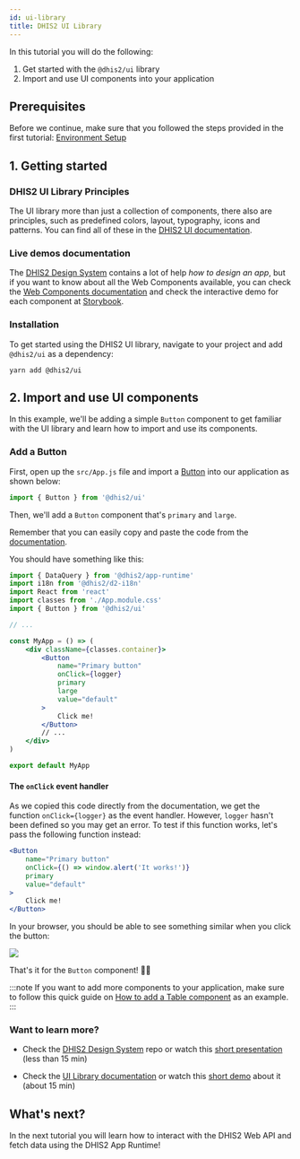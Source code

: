 ```yaml
---
id: ui-library
title: DHIS2 UI Library
---
```


In this tutorial you will do the following:

1. Get started with the `@dhis2/ui` library
2. Import and use UI components into your application

## Prerequisites

Before we continue, make sure that you followed the steps provided in the first tutorial: [Environment Setup](/docs/tutorials/setup-env)

## 1. Getting started

### DHIS2 UI Library Principles

The UI library more than just a collection of components, there also are principles, such as predefined colors, layout, typography, icons and patterns. You can find all of these in the [DHIS2 UI documentation](/design).

### Live demos documentation

The [DHIS2 Design System](/design) contains a lot of help *how to design an app*, but if you want to know about all the Web Components available, you can check the [Web Components documentation](/docs/ui/webcomponents) and check the interactive demo for each component at [Storybook](pathname:///demo/).

### Installation

To get started using the DHIS2 UI library, navigate to your project and add `@dhis2/ui` as a dependency:

```shell
yarn add @dhis2/ui
```

## 2. Import and use UI components

In this example, we'll be adding a simple `Button` component to get familiar with the UI library and learn how to import and use its components.

### Add a Button

First, open up the `src/App.js` file and import a [Button](pathname:///demo/?path=/docs/button--basic) into our application as shown below:

```js
import { Button } from '@dhis2/ui'
```

Then, we'll add a `Button` component that's `primary` and `large`.

Remember that you can easily copy and paste the code from the [documentation](pathname:///demo/?path=/docs/button--basic).

You should have something like this:

```jsx {5,11-13} title="src/App.js"
import { DataQuery } from '@dhis2/app-runtime'
import i18n from '@dhis2/d2-i18n'
import React from 'react'
import classes from './App.module.css'
import { Button } from '@dhis2/ui'

// ...

const MyApp = () => (
    <div className={classes.container}>
        <Button
            name="Primary button"
            onClick={logger}
            primary
            large
            value="default"
        >
            Click me!
        </Button>
        // ...
    </div>
)

export default MyApp
```

#### The `onClick` event handler

As we copied this code directly from the documentation, we get the function `onClick={logger}` as the event handler. However, `logger` hasn't been defined so you may get an error. To test if this function works, let's pass the following function instead:

```jsx {3}
<Button
    name="Primary button"
    onClick={() => window.alert('It works!')}
    primary
    value="default"
>
    Click me!
</Button>
```

In your browser, you should be able to see something similar when you click the button:

![](./assets/ui-button.png)

That's it for the `Button` component! 👏🏽

:::note
If you want to add more components to your application, make sure to follow this quick guide on [How to add a Table component](/docs/guides/ui-table) as an example.
:::

### Want to learn more?

-   Check the [DHIS2 Design System](https://github.com/dhis2/design-system#dhis2-design-system) repo or watch this [short presentation](https://youtu.be/Brvi4DsIRN8?list=PLo6Seh-066Rze0f3zo-mIRRueKdhw4Vnm&t=43) (less than 15 min)

-   Check the [UI Library documentation](/design) or watch this [short demo](https://youtu.be/Brvi4DsIRN8?list=PLo6Seh-066Rze0f3zo-mIRRueKdhw4Vnm&t=802) about it (about 15 min)

## What's next?

In the next tutorial you will learn how to interact with the DHIS2 Web API and fetch data using the DHIS2 App Runtime!

